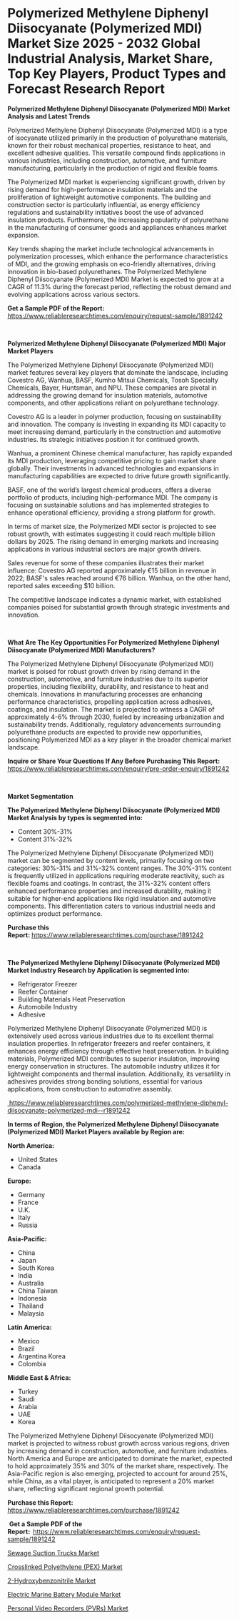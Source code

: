 <p><h1>Polymerized Methylene Diphenyl Diisocyanate (Polymerized MDI) Market Size 2025 - 2032 Global Industrial Analysis, Market Share, Top Key Players, Product Types and Forecast Research Report</h1></p><p><strong>Polymerized Methylene Diphenyl Diisocyanate (Polymerized MDI) Market Analysis and Latest Trends</strong></p>
<p><p>Polymerized Methylene Diphenyl Diisocyanate (Polymerized MDI) is a type of isocyanate utilized primarily in the production of polyurethane materials, known for their robust mechanical properties, resistance to heat, and excellent adhesive qualities. This versatile compound finds applications in various industries, including construction, automotive, and furniture manufacturing, particularly in the production of rigid and flexible foams.</p><p>The Polymerized MDI market is experiencing significant growth, driven by rising demand for high-performance insulation materials and the proliferation of lightweight automotive components. The building and construction sector is particularly influential, as energy efficiency regulations and sustainability initiatives boost the use of advanced insulation products. Furthermore, the increasing popularity of polyurethane in the manufacturing of consumer goods and appliances enhances market expansion. </p><p>Key trends shaping the market include technological advancements in polymerization processes, which enhance the performance characteristics of MDI, and the growing emphasis on eco-friendly alternatives, driving innovation in bio-based polyurethanes. The Polymerized Methylene Diphenyl Diisocyanate (Polymerized MDI) Market is expected to grow at a CAGR of 11.3% during the forecast period, reflecting the robust demand and evolving applications across various sectors.</p></p>
<p><strong>Get a Sample PDF of the Report:&nbsp;</strong> <a href="https://www.reliableresearchtimes.com/enquiry/request-sample/1891242?utm_campaign=2105&utm_medium=2&utm_source=Github&utm_content=ia&utm_term=04022025&utm_id=polymerized-methylene-diphenyl-diisocyanate-polymerized-mdi">https://www.reliableresearchtimes.com/enquiry/request-sample/1891242</a></p>
<p>&nbsp;</p>
<p><strong>Polymerized Methylene Diphenyl Diisocyanate (Polymerized MDI) Major Market Players</strong></p>
<p><p>The Polymerized Methylene Diphenyl Diisocyanate (Polymerized MDI) market features several key players that dominate the landscape, including Covestro AG, Wanhua, BASF, Kumho Mitsui Chemicals, Tosoh Specialty Chemicals, Bayer, Huntsman, and NPU. These companies are pivotal in addressing the growing demand for insulation materials, automotive components, and other applications reliant on polyurethane technology.</p><p>Covestro AG is a leader in polymer production, focusing on sustainability and innovation. The company is investing in expanding its MDI capacity to meet increasing demand, particularly in the construction and automotive industries. Its strategic initiatives position it for continued growth.</p><p>Wanhua, a prominent Chinese chemical manufacturer, has rapidly expanded its MDI production, leveraging competitive pricing to gain market share globally. Their investments in advanced technologies and expansions in manufacturing capabilities are expected to drive future growth significantly.</p><p>BASF, one of the world’s largest chemical producers, offers a diverse portfolio of products, including high-performance MDI. The company is focusing on sustainable solutions and has implemented strategies to enhance operational efficiency, providing a strong platform for growth.</p><p>In terms of market size, the Polymerized MDI sector is projected to see robust growth, with estimates suggesting it could reach multiple billion dollars by 2025. The rising demand in emerging markets and increasing applications in various industrial sectors are major growth drivers.</p><p>Sales revenue for some of these companies illustrates their market influence: Covestro AG reported approximately €15 billion in revenue in 2022; BASF's sales reached around €76 billion. Wanhua, on the other hand, reported sales exceeding $10 billion.</p><p>The competitive landscape indicates a dynamic market, with established companies poised for substantial growth through strategic investments and innovation.</p></p>
<p>&nbsp;</p>
<p><strong>What Are The Key Opportunities For Polymerized Methylene Diphenyl Diisocyanate (Polymerized MDI) Manufacturers?</strong></p>
<p><p>The Polymerized Methylene Diphenyl Diisocyanate (Polymerized MDI) market is poised for robust growth driven by rising demand in the construction, automotive, and furniture industries due to its superior properties, including flexibility, durability, and resistance to heat and chemicals. Innovations in manufacturing processes are enhancing performance characteristics, propelling application across adhesives, coatings, and insulation. The market is projected to witness a CAGR of approximately 4-6% through 2030, fueled by increasing urbanization and sustainability trends. Additionally, regulatory advancements surrounding polyurethane products are expected to provide new opportunities, positioning Polymerized MDI as a key player in the broader chemical market landscape.</p></p>
<p><strong>Inquire or Share Your Questions If Any Before Purchasing This Report:</strong> <a href="https://www.reliableresearchtimes.com/enquiry/pre-order-enquiry/1891242?utm_campaign=2105&utm_medium=2&utm_source=Github&utm_content=ia&utm_term=04022025&utm_id=polymerized-methylene-diphenyl-diisocyanate-polymerized-mdi">https://www.reliableresearchtimes.com/enquiry/pre-order-enquiry/1891242</a></p>
<p>&nbsp;</p>
<p><strong>Market Segmentation</strong></p>
<p><strong>The Polymerized Methylene Diphenyl Diisocyanate (Polymerized MDI) Market Analysis by types is segmented into:</strong></p>
<p><ul><li>Content 30%-31%</li><li>Content 31%-32%</li></ul></p>
<p><p>The Polymerized Methylene Diphenyl Diisocyanate (Polymerized MDI) market can be segmented by content levels, primarily focusing on two categories: 30%-31% and 31%-32% content ranges. The 30%-31% content is frequently utilized in applications requiring moderate reactivity, such as flexible foams and coatings. In contrast, the 31%-32% content offers enhanced performance properties and increased durability, making it suitable for higher-end applications like rigid insulation and automotive components. This differentiation caters to various industrial needs and optimizes product performance.</p></p>
<p><strong>Purchase this Report:&nbsp;</strong><a href="https://www.reliableresearchtimes.com/purchase/1891242?utm_campaign=2105&utm_medium=2&utm_source=Github&utm_content=ia&utm_term=04022025&utm_id=polymerized-methylene-diphenyl-diisocyanate-polymerized-mdi">https://www.reliableresearchtimes.com/purchase/1891242</a></p>
<p>&nbsp;</p>
<p><strong>The Polymerized Methylene Diphenyl Diisocyanate (Polymerized MDI) Market Industry Research by Application is segmented into:</strong></p>
<p><ul><li>Refrigerator Freezer</li><li>Reefer Container</li><li>Building Materials Heat Preservation</li><li>Automobile Industry</li><li>Adhesive</li></ul></p>
<p><p>Polymerized Methylene Diphenyl Diisocyanate (Polymerized MDI) is extensively used across various industries due to its excellent thermal insulation properties. In refrigerator freezers and reefer containers, it enhances energy efficiency through effective heat preservation. In building materials, Polymerized MDI contributes to superior insulation, improving energy conservation in structures. The automobile industry utilizes it for lightweight components and thermal insulation. Additionally, its versatility in adhesives provides strong bonding solutions, essential for various applications, from construction to automotive assembly.</p></p>
<p><a href="https://www.reliableresearchtimes.com/polymerized-methylene-diphenyl-diisocyanate-polymerized-mdi--r1891242?utm_campaign=2105&utm_medium=2&utm_source=Github&utm_content=ia&utm_term=04022025&utm_id=polymerized-methylene-diphenyl-diisocyanate-polymerized-mdi">&nbsp;https://www.reliableresearchtimes.com/polymerized-methylene-diphenyl-diisocyanate-polymerized-mdi--r1891242</a></p>
<p><strong>In terms of Region, the Polymerized Methylene Diphenyl Diisocyanate (Polymerized MDI) Market Players available by Region are:</strong></p>
<p>
    <p> <strong> North America: </strong>
        <ul>
            <li>United States</li>
            <li>Canada</li>
        </ul>
        </p> 
    <p> <strong> Europe: </strong>
        <ul>
            <li>Germany</li>
            <li>France</li>
            <li>U.K.</li>
            <li>Italy</li>
            <li>Russia</li>
        </ul>
        </p> 
    <p> <strong> Asia-Pacific: </strong>
        <ul>
            <li>China</li>
            <li>Japan</li>
            <li>South Korea</li>
            <li>India</li>
            <li>Australia</li>
            <li>China Taiwan</li>
            <li>Indonesia</li>
            <li>Thailand</li>
            <li>Malaysia</li>
        </ul>
        </p> 
    <p> <strong> Latin America: </strong>
        <ul>
            <li>Mexico</li>
            <li>Brazil</li>
            <li>Argentina Korea</li>
            <li>Colombia</li>
        </ul>
        </p> 
    <p> <strong> Middle East & Africa: </strong>
        <ul>
            <li>Turkey</li>
            <li>Saudi</li>
            <li>Arabia</li>
            <li>UAE</li>
            <li>Korea</li>
        </ul>
    </p>
    </p>
<p><p>The Polymerized Methylene Diphenyl Diisocyanate (Polymerized MDI) market is projected to witness robust growth across various regions, driven by increasing demand in construction, automotive, and furniture industries. North America and Europe are anticipated to dominate the market, expected to hold approximately 35% and 30% of the market share, respectively. The Asia-Pacific region is also emerging, projected to account for around 25%, while China, as a vital player, is anticipated to represent a 20% market share, reflecting significant regional growth potential.</p></p>
<p><strong>Purchase this Report: </strong><a href="https://www.reliableresearchtimes.com/purchase/1891242?utm_campaign=2105&utm_medium=2&utm_source=Github&utm_content=ia&utm_term=04022025&utm_id=polymerized-methylene-diphenyl-diisocyanate-polymerized-mdi">https://www.reliableresearchtimes.com/purchase/1891242</a></p>
<p>&nbsp;<strong>Get a Sample PDF of the Report:&nbsp;&nbsp;</strong><a href="https://www.reliableresearchtimes.com/enquiry/request-sample/1891242?utm_campaign=2105&utm_medium=2&utm_source=Github&utm_content=ia&utm_term=04022025&utm_id=polymerized-methylene-diphenyl-diisocyanate-polymerized-mdi">https://www.reliableresearchtimes.com/enquiry/request-sample/1891242</a></p>
<p><strong></strong></p>
<p><p><a href="https://www.linkedin.com/pulse/sewage-suction-trucks-market-trendssector-overview-andmarket-nhz6c?utm_campaign=2105&utm_medium=2&utm_source=Github&utm_content=ia&utm_term=04022025&utm_id=polymerized-methylene-diphenyl-diisocyanate-polymerized-mdi">Sewage Suction Trucks Market</a></p><p><a href="https://www.linkedin.com/pulse/crosslinked-polyethylene-pex-marketanticipated-grow-predicted-vm80e?utm_campaign=2105&utm_medium=2&utm_source=Github&utm_content=ia&utm_term=04022025&utm_id=polymerized-methylene-diphenyl-diisocyanate-polymerized-mdi">Crosslinked Polyethylene (PEX) Market</a></p><p><a href="https://github.com/MariaWashington76/Market-Research-Report-List-1/blob/main/2-hydroxybenzonitrile-market.md?utm_campaign=2105&utm_medium=2&utm_source=Github&utm_content=ia&utm_term=04022025&utm_id=polymerized-methylene-diphenyl-diisocyanate-polymerized-mdi">2-Hydroxybenzonitrile Market</a></p><p><a href="https://www.linkedin.com/pulse/electric-marine-battery-module-market-dynamics-application-kinec?utm_campaign=2105&utm_medium=2&utm_source=Github&utm_content=ia&utm_term=04022025&utm_id=polymerized-methylene-diphenyl-diisocyanate-polymerized-mdi">Electric Marine Battery Module Market</a></p><p><a href="https://www.linkedin.com/pulse/personal-video-recorders-pvrs-market-size-overview-comprehensive-m42de?utm_campaign=2105&utm_medium=2&utm_source=Github&utm_content=ia&utm_term=04022025&utm_id=polymerized-methylene-diphenyl-diisocyanate-polymerized-mdi">Personal Video Recorders (PVRs) Market</a></p></p>